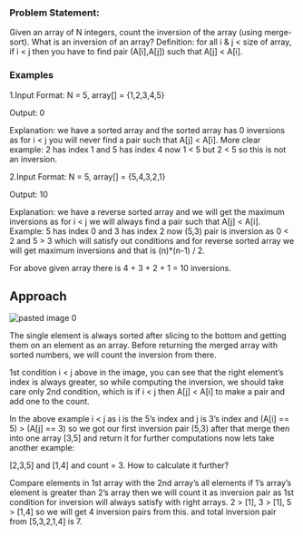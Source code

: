### Problem Statement: 
Given an array of N integers, count the inversion of the array (using merge-sort).
What is an inversion of an array? Definition: for all i & j < size of array, if i < j then you have to find pair (A[i],A[j]) such that A[j] < A[i].

### Examples

1.Input Format: N = 5, array[] = {1,2,3,4,5}

Output: 0

Explanation: we have a sorted array and the sorted array 
has 0 inversions as for i < j you will never find a pair 
such that A[j] < A[i]. More clear example: 2 has index 1 
and 5 has index 4 now 1 < 5 but 2 < 5 so this is not an 
inversion.

2.Input Format: N = 5, array[] = {5,4,3,2,1}

Output: 10

Explanation: we have a reverse sorted array and we will 
get the maximum inversions as for i < j we will always 
find a pair such that A[j] < A[i]. 
Example: 5 has index 0 and 3 has index 2 now (5,3) pair 
is inversion as 0 < 2 and 5 > 3 which will satisfy out 
conditions and for reverse sorted array we will get 
maximum inversions and that is (n)*(n-1) / 2.

For above given array there is 4 + 3 + 2 + 1 = 10 inversions.

## Approach
![pasted image 0](https://user-images.githubusercontent.com/100759293/203136409-626f5271-7d1f-497f-b6e1-3e83a4e69f06.png)

The single element is always sorted after slicing to the bottom and getting them on an element as an array. 
Before returning the merged array with sorted numbers, we will count the inversion from there.

1st condition i < j above in the image, you can see that the right element’s index is always greater, so while computing the inversion, we should take care only 2nd condition, which is if i < j then A[j] < A[i] to make a pair and add one to the count.

In the above example i < j as i is the 5’s index and j is 3’s index and (A[i] == 5) > (A[j] == 3) so we got our first inversion pair (5,3) after that merge then into one array [3,5] and return it for further computations now lets take another example:

[2,3,5] and [1,4] and count = 3. How to calculate it further? 

Compare elements in 1st array with the 2nd array’s all elements if 1’s array’s element is greater than 2’s array then we will count it as inversion pair as 1st condition for inversion will always satisfy with right arrays. 2 > [1], 3 > [1], 5 > [1,4] so we will get 4 inversion pairs from this. and total inversion pair from [5,3,2,1,4] is 7.


